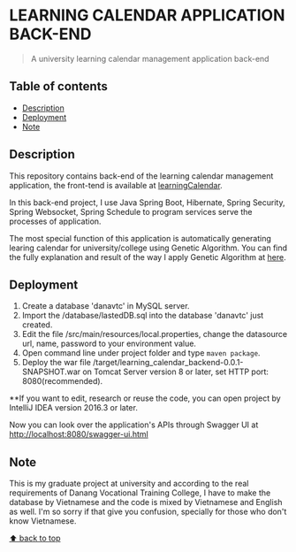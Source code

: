 # LEARNING CALENDAR APPLICATION BACK-END
> A university learning calendar management application back-end

## Table of contents
* [Description](#description)  
* [Deployment](#deployment)  
* [Note](#note)

## Description
This repository contains back-end of the learning calendar management application, the front-tend is available at [learningCalendar](https://github.com/nmtri881994/learningCalendar).  

In this back-end project, I use Java Spring Boot, Hibernate, Spring Security, Spring Websocket, Spring Schedule to program services serve the processes of application.
 
The most special function of this application is automatically generating learing calendar for university/college using Genetic Algorithm.
You can find the fully explanation and result of the way I apply Genetic Algorithm at [here](https://github.com/nmtri881994/Genetic-Algorithm-apply-on-generating-learning-calendar).

## Deployment
1. Create a database 'danavtc' in MySQL server.
2. Import the /database/lastedDB.sql into the database 'danavtc' just created.
3. Edit the file /src/main/resources/local.properties, change the datasource url, name, password to your environment value.
4. Open command line under project folder and type `maven package`.
5. Deploy the war file /target/learning_calendar_backend-0.0.1-SNAPSHOT.war on Tomcat Server version 8 or later, set HTTP port: 8080(recommended).

**If you want to edit, research or reuse the code, you can open project by IntelliJ IDEA version 2016.3 or later.

Now you can look over the application's APIs through Swagger UI at [http://localhost:8080/swagger-ui.html](http://localhost:8080/swagger-ui.html)

## Note
This is my graduate project at university and according to the real requirements of Danang Vocational Training College,
I have to make the database by Vietnamese and the code is mixed by Vietnamese and English as well.
I'm so sorry if that give you confusion, specially for those who don't know Vietnamese.

[⬆ back to top](#table-of-contents)